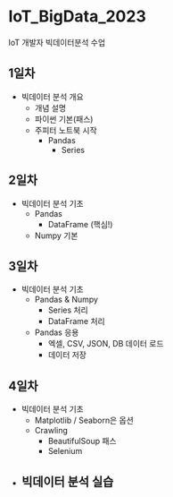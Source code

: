 # IoT_BigData_2023
IoT 개발자 빅데이터분석 수업


## 1일차
- 빅데이터 분석 개요
    - 개념 설명
    - 파이썬 기본(패스) 
    - 주피터 노트북 시작
        - Pandas
            - Series

## 2일차
- 빅데이터 분석 기초
    - Pandas
        - DataFrame (핵심!)
    - Numpy 기본

## 3일차
- 빅데이터 분석 기초
    - Pandas & Numpy
        - Series 처리
        - DataFrame 처리
    - Pandas 응용
        - 엑셀, CSV, JSON, DB 데이터 로드
        - 데이터 저장

## 4일차
- 빅데이터 분석 기초
    - Matplotlib / Seaborn은 옵션
    - Crawling
        -  BeautifulSoup 패스
        - Selenium
- 빅데이터 분석 실습
    - 